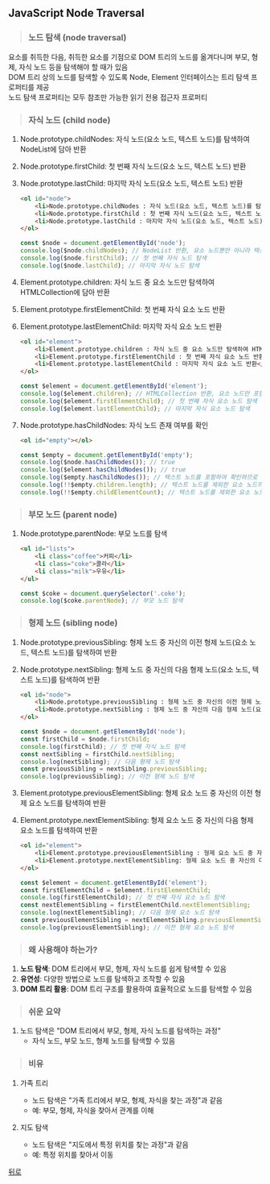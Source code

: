 ## JavaScript Node Traversal
> ### 노드 탐색 (node traversal)
요소를 취득한 다음, 취득한 요소를 기점으로 DOM 트리의 노드를 옮겨다니며 부모, 형제, 자식 노드 등을 탐색해야 할 때가 있음</br>
DOM 트리 상의 노드를 탐색할 수 있도록 Node, Element 인터페이스는 트리 탐색 프로퍼티를 제공</br>
노드 탐색 프로퍼티는 모두 참조만 가능한 읽기 전용 접근자 프로퍼티

> ### 자식 노드 (child node)
1. Node.prototype.childNodes: 자식 노드(요소 노드, 텍스트 노드)를 탐색하여 NodeList에 담아 반환
2. Node.prototype.firstChild: 첫 번째 자식 노드(요소 노드, 텍스트 노드) 반환
3. Node.prototype.lastChild: 마지막 자식 노드(요소 노드, 텍스트 노드) 반환
    ```html
    <ol id="node">
        <li>Node.prototype.childNodes : 자식 노드(요소 노드, 텍스트 노드)를 탐색하여 NodeList에 담아 반환</li>
        <li>Node.prototype.firstChild : 첫 번째 자식 노드(요소 노드, 텍스트 노드) 반환</li>
        <li>Node.prototype.lastChild : 마지막 자식 노드(요소 노드, 텍스트 노드) 반환</li>
    </ol>
    ```
    ```javascript
    const $node = document.getElementById('node');
    console.log($node.childNodes); // NodeList 반환, 요소 노드뿐만 아니라 텍스트 노드도 포함
    console.log($node.firstChild); // 첫 번째 자식 노드 탐색
    console.log($node.lastChild); // 마지막 자식 노드 탐색
    ```

4. Element.prototype.children: 자식 노드 중 요소 노드만 탐색하여 HTMLCollection에 담아 반환
5. Element.prototype.firstElementChild: 첫 번째 자식 요소 노드 반환
6. Element.prototype.lastElementChild: 마지막 자식 요소 노드 반환
    ```html
    <ol id="element">
        <li>Element.prototype.children : 자식 노드 중 요소 노드만 탐색하여 HTMLCollection에 담아 반환</li>
        <li>Element.prototype.firstElementChild : 첫 번째 자식 요소 노드 반환</li>
        <li>Element.prototype.lastElementChild : 마지막 자식 요소 노드 반환</li>
    </ol>
    ```
    ```javascript
    const $element = document.getElementById('element');
    console.log($element.children); // HTMLCollection 반환, 요소 노드만 포함
    console.log($element.firstElementChild); // 첫 번째 자식 요소 노드 탐색
    console.log($element.lastElementChild); // 마지막 자식 요소 노드 탐색
    ```

7. Node.prototype.hasChildNodes: 자식 노드 존재 여부를 확인
    ```html
    <ol id="empty"></ol>
    ```
    ```javascript
    const $empty = document.getElementById('empty');
    console.log($node.hasChildNodes()); // true
    console.log($element.hasChildNodes()); // true
    console.log($empty.hasChildNodes()); // 텍스트 노드를 포함하여 확인하므로 개행하면 true, 개행하지 않으면 false
    console.log(!!$empty.children.length); // 텍스트 노드를 제외한 요소 노드의 존재를 확인
    console.log(!!$empty.childElementCount); // 텍스트 노드를 제외한 요소 노드의 존재를 확인
    ```

> ### 부모 노드 (parent node)
1. Node.prototype.parentNode: 부모 노드를 탐색
    ```html
    <ul id="lists">
        <li class="coffee">커피</li>
        <li class="coke">콜라</li>
        <li class="milk">우유</li>
    </ul>
    ```
    ```javascript
    const $coke = document.querySelector('.coke');
    console.log($coke.parentNode); // 부모 노드 탐색
    ```

> ### 형제 노드 (sibling node)
1. Node.prototype.previousSibling: 형제 노드 중 자신의 이전 형제 노드(요소 노드, 텍스트 노드)를 탐색하여 반환
2. Node.prototype.nextSibling: 형제 노드 중 자신의 다음 형제 노드(요소 노드, 텍스트 노드)를 탐색하여 반환
    ```html
    <ol id="node">
        <li>Node.prototype.previousSibling : 형제 노드 중 자신의 이전 형제 노드(요소 노드, 텍스트 노드)를 탐색하여 반환</li>
        <li>Node.prototype.nextSibling : 형제 노드 중 자신의 다음 형제 노드(요소 노드, 텍스트 노드)를 탐색하여 반환</li>
    </ol>
    ```
    ```javascript
    const $node = document.getElementById('node');
    const firstChild = $node.firstChild;
    console.log(firstChild); // 첫 번째 자식 노드 탐색
    const nextSibling = firstChild.nextSibling;
    console.log(nextSibling); // 다음 형제 노드 탐색
    const previousSibling = nextSibling.previousSibling;
    console.log(previousSibling); // 이전 형제 노드 탐색
    ```

3. Element.prototype.previousElementSibling: 형제 요소 노드 중 자신의 이전 형제 요소 노드를 탐색하여 반환
4. Element.prototype.nextElementSibling: 형제 요소 노드 중 자신의 다음 형제 요소 노드를 탐색하여 반환
    ```html
    <ol id="element">
        <li>Element.prototype.previousElementSibling : 형제 요소 노드 중 자신의 이전 형제 요소 노드를 탐색하여 반환</li>
        <li>Element.prototype.nextElementSibling: 형제 요소 노드 중 자신의 다음 형제 요소 노드를 탐색하여 반환</li>
    </ol>
    ```
    ```javascript
    const $element = document.getElementById('element');
    const firstElementChild = $element.firstElementChild;
    console.log(firstElementChild); // 첫 번째 자식 요소 노드 탐색
    const nextElementSibling = firstElementChild.nextElementSibling;
    console.log(nextElementSibling); // 다음 형제 요소 노드 탐색
    const previousElementSibling = nextElementSibling.previousElementSibling;
    console.log(previousElementSibling); // 이전 형제 요소 노드 탐색
    ```

> ### 왜 사용해야 하는가?
1. **노드 탐색**: DOM 트리에서 부모, 형제, 자식 노드를 쉽게 탐색할 수 있음
2. **유연성**: 다양한 방법으로 노드를 탐색하고 조작할 수 있음
3. **DOM 트리 활용**: DOM 트리 구조를 활용하여 효율적으로 노드를 탐색할 수 있음

> ### 쉬운 요약
1. 노드 탐색은 "DOM 트리에서 부모, 형제, 자식 노드를 탐색하는 과정"
    - 자식 노드, 부모 노드, 형제 노드를 탐색할 수 있음

> ### 비유
1. 가족 트리
    - 노드 탐색은 "가족 트리에서 부모, 형제, 자식을 찾는 과정"과 같음
    - 예: 부모, 형제, 자식을 찾아서 관계를 이해

2. 지도 탐색
    - 노드 탐색은 "지도에서 특정 위치를 찾는 과정"과 같음
    - 예: 특정 위치를 찾아서 이동

[뒤로](javascript.md)
